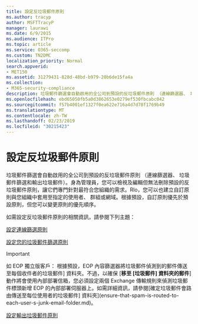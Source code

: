 ```yaml
---
title: 設定反垃圾郵件原則
ms.author: tracyp
author: MSFTTracyP
manager: laurawi
ms.date: 6/9/2015
ms.audience: ITPro
ms.topic: article
ms.service: O365-seccomp
ms.custom: TN2DMC
localization_priority: Normal
search.appverid:
- MET150
ms.assetid: 31279431-828d-48bd-b979-20b6de15fa4a
ms.collection:
- M365-security-compliance
description: 垃圾郵件篩選會自動啟用的全公司到預設的反垃圾郵件原則 （連線篩選器、 垃圾郵件篩選和輸出垃圾郵件）。身為管理員，您可以檢視及編輯但無法刪除預設的反垃圾郵件原則，讓它們專門針對最符合您組織的需求。Rlo，您可以也建立自訂原則與您組織中套用至指定的使用者、 群組或網域。根據預設，自訂原則優先於預設原則，但您可以變更原則的優先順序。
ms.openlocfilehash: ebd65050fb5a0d3862653e0279ef530fbcabc042
ms.sourcegitcommit: f57b4001ef1327f0ea622e716a4d7d78f1769b49
ms.translationtype: MT
ms.contentlocale: zh-TW
ms.lasthandoff: 02/23/2019
ms.locfileid: "30215423"
---
```

# <a name="configure-the-anti-spam-policies"></a>設定反垃圾郵件原則

垃圾郵件篩選會自動啟用的全公司到預設的反垃圾郵件原則 （連線篩選器、 垃圾郵件篩選和輸出垃圾郵件）。身為管理員，您可以檢視及編輯但無法刪除預設的反垃圾郵件原則，讓它們專門針對最符合您組織的需求。Rlo，您可以也建立自訂原則與您組織中套用至指定的使用者、 群組或網域。根據預設，自訂原則優先於預設原則，但您可以變更原則的優先順序。 
  
如需設定反垃圾郵件原則的相關資訊，請參閱下列主題：
  
[設定連線篩選原則](configure-the-connection-filter-policy.md)
  
[設定您的垃圾郵件篩選原則](configure-your-spam-filter-policies.md)
  
> [!IMPORTANT]
> 如 EOP 獨立版客戶： 根據預設，EOP 內容篩選器將垃圾郵件偵測到的郵件傳送至每個收件者的垃圾郵件] 資料夾。不過，以確保 [**移至 [垃圾郵件] 資料夾的郵件**] 動作將會使用內部部署信箱，您必須設定兩個 Exchange 傳輸規則來偵測垃圾郵件標頭新增 EOP 的內部部署伺服器上。如需詳細資訊，請參閱[確定垃圾郵件會路由傳送至每位使用者的垃圾郵件] 資料夾](ensure-that-spam-is-routed-to-each-user-s-junk-email-folder.md)。 
  
[設定輸出垃圾郵件原則](configure-the-outbound-spam-policy.md)
  

